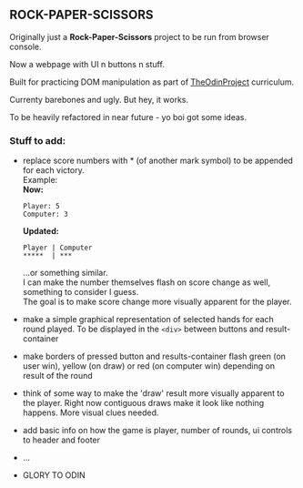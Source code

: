 ## ROCK-PAPER-SCISSORS

Originally just a **Rock-Paper-Scissors** project to be run from browser console. 

Now a webpage with UI n buttons n stuff.   

Built for practicing DOM manipulation as part of [TheOdinProject](https://www.theodinproject.com/) curriculum.  

Currenty barebones and ugly. But hey, it works.  

To be heavily refactored in near future - yo boi got some ideas.   

### Stuff to add: 

- replace score numbers with * (of another mark symbol) to be appended for each victory.  
  Example:  
  **Now:**  
   ```
  Player: 5
  Computer: 3
   ```
  **Updated:**
  ```
  Player | Computer
  *****  | ***
  ```
  ...or something similar.  
  I can make the number themselves flash on score change as well, something to consider I guess.  
  The goal is to make score change more visually apparent for the player.
  
- make a simple graphical representation of selected hands for each round played. To be displayed in the `<div>` between buttons and result-container 
  
- make borders of pressed button and results-container flash green (on user win), yellow (on draw) or red (on computer win) depending on result of the round
  
- think of some way to make the 'draw' result more visually apparent to the player. Right now contiguous draws make it look like nothing happens. More visual clues needed.

- add basic info on how the game is player, number of rounds, ui controls to header and footer

- ...

- GLORY TO  ODIN
  
  
